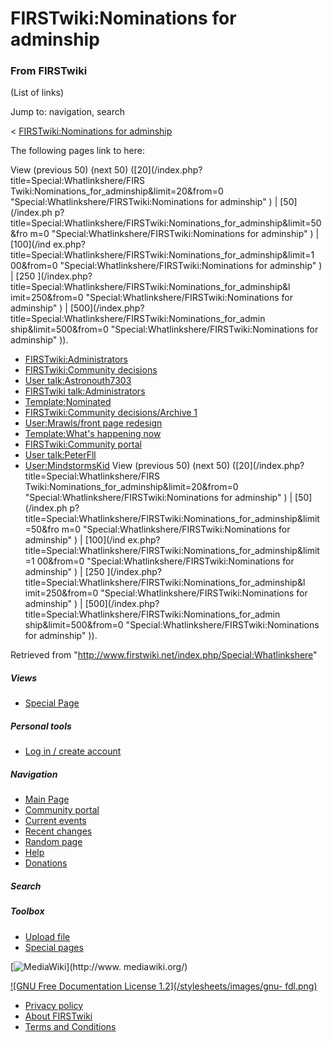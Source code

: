 # FIRSTwiki:Nominations for adminship

### From FIRSTwiki

(List of links)

Jump to: navigation, search

&lt; [FIRSTwiki:Nominations for
adminship](/index.php?title=FIRSTwiki:Nominations_for_adminship&redirect=no
"FIRSTwiki:Nominations for adminship" )  

The following pages link to here:

View (previous 50) (next 50) ([20](/index.php?title=Special:Whatlinkshere/FIRS
Twiki:Nominations_for_adminship&limit=20&from=0
"Special:Whatlinkshere/FIRSTwiki:Nominations for adminship" ) | [50](/index.ph
p?title=Special:Whatlinkshere/FIRSTwiki:Nominations_for_adminship&limit=50&fro
m=0 "Special:Whatlinkshere/FIRSTwiki:Nominations for adminship" ) | [100](/ind
ex.php?title=Special:Whatlinkshere/FIRSTwiki:Nominations_for_adminship&limit=1
00&from=0 "Special:Whatlinkshere/FIRSTwiki:Nominations for adminship" ) | [250
](/index.php?title=Special:Whatlinkshere/FIRSTwiki:Nominations_for_adminship&l
imit=250&from=0 "Special:Whatlinkshere/FIRSTwiki:Nominations for adminship" )
| [500](/index.php?title=Special:Whatlinkshere/FIRSTwiki:Nominations_for_admin
ship&limit=500&from=0 "Special:Whatlinkshere/FIRSTwiki:Nominations for
adminship" )).

  * [FIRSTwiki:Administrators](/index.php/FIRSTwiki:Administrators "FIRSTwiki:Administrators" )
  * [FIRSTwiki:Community decisions](/index.php/FIRSTwiki:Community_decisions "FIRSTwiki:Community decisions" )
  * [User talk:Astronouth7303](/index.php/User_talk:Astronouth7303 "User talk:Astronouth7303" )
  * [FIRSTwiki talk:Administrators](/index.php/FIRSTwiki_talk:Administrators "FIRSTwiki talk:Administrators" )
  * [Template:Nominated](/index.php/Template:Nominated "Template:Nominated" )
  * [FIRSTwiki:Community decisions/Archive 1](/index.php/FIRSTwiki:Community_decisions/Archive_1 "FIRSTwiki:Community decisions/Archive 1" )
  * [User:Mrawls/front page redesign](/index.php/User:Mrawls/front_page_redesign "User:Mrawls/front page redesign" )
  * [Template:What's happening now](/index.php/Template:What%27s_happening_now "Template:What's happening now" )
  * [FIRSTwiki:Community portal](/index.php/FIRSTwiki:Community_portal "FIRSTwiki:Community portal" )
  * [User talk:PeterFll](/index.php/User_talk:PeterFll "User talk:PeterFll" )
  * [User:MindstormsKid](/index.php/User:MindstormsKid "User:MindstormsKid" )
View (previous 50) (next 50) ([20](/index.php?title=Special:Whatlinkshere/FIRS
Twiki:Nominations_for_adminship&limit=20&from=0
"Special:Whatlinkshere/FIRSTwiki:Nominations for adminship" ) | [50](/index.ph
p?title=Special:Whatlinkshere/FIRSTwiki:Nominations_for_adminship&limit=50&fro
m=0 "Special:Whatlinkshere/FIRSTwiki:Nominations for adminship" ) | [100](/ind
ex.php?title=Special:Whatlinkshere/FIRSTwiki:Nominations_for_adminship&limit=1
00&from=0 "Special:Whatlinkshere/FIRSTwiki:Nominations for adminship" ) | [250
](/index.php?title=Special:Whatlinkshere/FIRSTwiki:Nominations_for_adminship&l
imit=250&from=0 "Special:Whatlinkshere/FIRSTwiki:Nominations for adminship" )
| [500](/index.php?title=Special:Whatlinkshere/FIRSTwiki:Nominations_for_admin
ship&limit=500&from=0 "Special:Whatlinkshere/FIRSTwiki:Nominations for
adminship" )).

Retrieved from "<http://www.firstwiki.net/index.php/Special:Whatlinkshere>"

##### Views

  * [Special Page](/index.php/Special:Whatlinkshere/FIRSTwiki:Nominations_for_adminship)

##### Personal tools

  * [Log in / create account](/index.php?title=Special:Userlogin&returnto=Special:Whatlinkshere)

[](/index.php/Main_Page "Main Page" )

##### Navigation

  * [Main Page](/index.php/Main_Page)
  * [Community portal](/index.php/FIRSTwiki:Community_portal)
  * [Current events](/index.php/Current_events)
  * [Recent changes](/index.php/Special:Recentchanges)
  * [Random page](/index.php/Special:Random)
  * [Help](/index.php/Help:Contents)
  * [Donations](/index.php/FIRSTwiki:Site_support)

##### Search



##### Toolbox

  * [Upload file](/index.php/Special:Upload)
  * [Special pages](/index.php/Special:Specialpages)

[![MediaWiki](/skins/common/images/poweredby_mediawiki_88x31.png)](http://www.
mediawiki.org/)

[![GNU Free Documentation License 1.2](/stylesheets/images/gnu-
fdl.png)](http://www.gnu.org/copyleft/fdl.html)

  * [Privacy policy](/index.php/FIRSTwiki:Privacy_policy "FIRSTwiki:Privacy policy" )
  * [About FIRSTwiki](/index.php/FIRSTwiki:About "FIRSTwiki:About" )
  * [Terms and Conditions](/index.php/FIRSTwiki:Terms_and_conditions "FIRSTwiki:Terms and conditions" )

